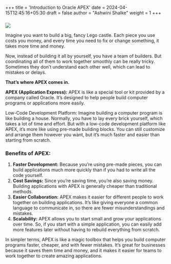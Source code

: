 +++
title = 'Introduction to Oracle APEX'
date = 2024-04-15T12:45:16+05:30
draft = false
author = "Ashwini Shalke"
weight = 1
+++

###   

![](https://cdn-images-1.medium.com/max/1600/1*picfByYAFGs949pAXL_Mgg.png)

Imagine you want to build a big, fancy Lego castle. Each piece you use costs you money, and every time you need to fix or change something, it takes more time and money.

Now, instead of building it all by yourself, you have a team of builders. But coordinating all of them to work together smoothly can be really tricky. Sometimes they don’t understand each other well, which can lead to mistakes or delays.

**That’s where APEX comes in.**

**APEX (Application Express):** APEX is like a special tool or kit provided by a company called Oracle. It’s designed to help people build computer programs or applications more easily.

Low-Code Development Platform: Imagine building a computer program is like building a house. Normally, you have to lay every brick yourself, which takes a lot of time and effort. But with a low-code development platform like APEX, it’s more like using pre-made building blocks. You can still customize and arrange them however you want, but it’s much faster and easier than starting from scratch.

### Benefits of APEX:

1.  **Faster Development:** Because you’re using pre-made pieces, you can build applications much more quickly than if you had to write all the code yourself.
2.  **Cost Savings:** Since you’re saving time, you’re also saving money. Building applications with APEX is generally cheaper than traditional methods.
3.  **Easier Collaboration:** APEX makes it easier for different people to work together on building applications. It’s like giving everyone a common language to communicate in, so there are fewer misunderstandings and mistakes.
4.  **Scalability:** APEX allows you to start small and grow your applications over time. So, if you start with a simple application, you can easily add more features later without having to rebuild everything from scratch.


In simpler terms, APEX is like a magic toolbox that helps you build computer programs faster, cheaper, and with fewer mistakes. It’s great for businesses because it saves them time and money, and it makes it easier for teams to work together to create amazing applications.